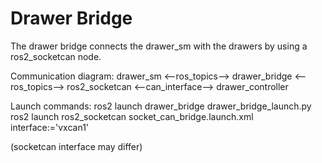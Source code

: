 # Drawer Bridge

The drawer bridge connects the drawer_sm with the drawers by using a ros2_socketcan node.

Communication diagram:
    drawer_sm <--ros_topics--> drawer_bridge <--ros_topics--> ros2_socketcan <--can_interface--> drawer_controller

Launch commands:
    ros2 launch drawer_bridge drawer_bridge_launch.py
    ros2 launch ros2_socketcan socket_can_bridge.launch.xml interface:='vxcan1'

(socketcan interface may differ)